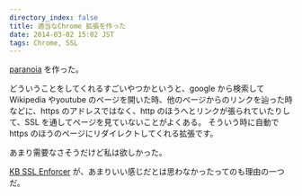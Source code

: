 ```yaml
---
directory_index: false
title: 適当なChrome 拡張を作った
date: 2014-03-02 15:02 JST
tags: Chrome, SSL
---
```


[paranoia](https://github.com/nna774/paranoia) を作った。

どういうことをしてくれるすごいやつかというと、google から検索してWikipedia やyoutube のページを開いた時、他のページからのリンクを辿った時などに、https のアドレスではなく、http のほうへとリンクが張られていたりして、SSL を通してページを見ていないことがよくある。
そういう時に自動でhttps のほうのページにリダイレクトしてくれる拡張です。

あまり需要なさそうだけど私は欲しかった。

[KB SSL Enforcer](https://chrome.google.com/webstore/detail/kb-ssl-enforcer/flcpelgcagfhfoegekianiofphddckof?) が、あまりいい感じだとは思わなかったってのも理由の一つだ。
